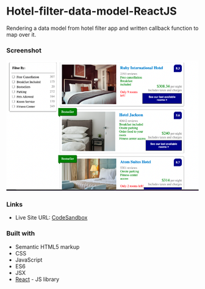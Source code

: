 # Hotel-filter-data-model-ReactJS
Rendering a data model from hotel filter app and written callback function to map over it.

### Screenshot

![](./screenshot.png)


### Links

- Live Site URL: [CodeSandbox](https://codesandbox.io/s/l6-render-our-data-model-forked-z5jsd?file=/src/Filters/index.js)


### Built with

- Semantic HTML5 markup
- CSS 
- JavaScript 
- ES6
- JSX
- [React](https://reactjs.org/) - JS library
